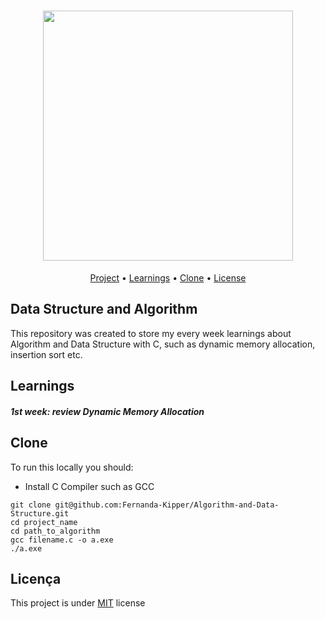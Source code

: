 <h1 align="center"><img align="center" src="./public/images/logoDark.svg" width="400"></h1>

<p align="center">
 <a href="#project">Project</a> •
 <a href="#algorithms">Learnings<a> •
 <a href="#clone">Clone</a> •
 <a href="#license">License</a>
</p>

<h2 id="project">Data Structure and Algorithm</h2>

This repository was created to store my every week learnings about Algorithm and Data Structure with C, such as dynamic memory allocation, insertion sort etc.

<h2 id="algorithms">Learnings</h2>

<h5>1st week: review Dynamic Memory Allocation</h5>

<h2 id="clone" >Clone</h2>

To run this locally you should:

- Install C Compiler such as GCC 

```
git clone git@github.com:Fernanda-Kipper/Algorithm-and-Data-Structure.git
cd project_name
cd path_to_algorithm
gcc filename.c -o a.exe
./a.exe
```

<h2 id="license">Licença</h2>

This project is under [MIT](LICENSE) license



